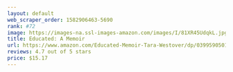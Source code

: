 ```yaml
---
layout: default 
﻿web_scraper_order: 1582906463-5690
rank: #72
image: https://images-na.ssl-images-amazon.com/images/I/81XR45UdqkL.jpg
title: Educated: A Memoir
url: https://www.amazon.com/Educated-Memoir-Tara-Westover/dp/0399590501/ref=zg_mw_books_72?_encoding=UTF8&psc=1&refRID=F7CXJB6QSX8DPP0KMBZS
reviews: 4.7 out of 5 stars
price: $15.17 
---
```

